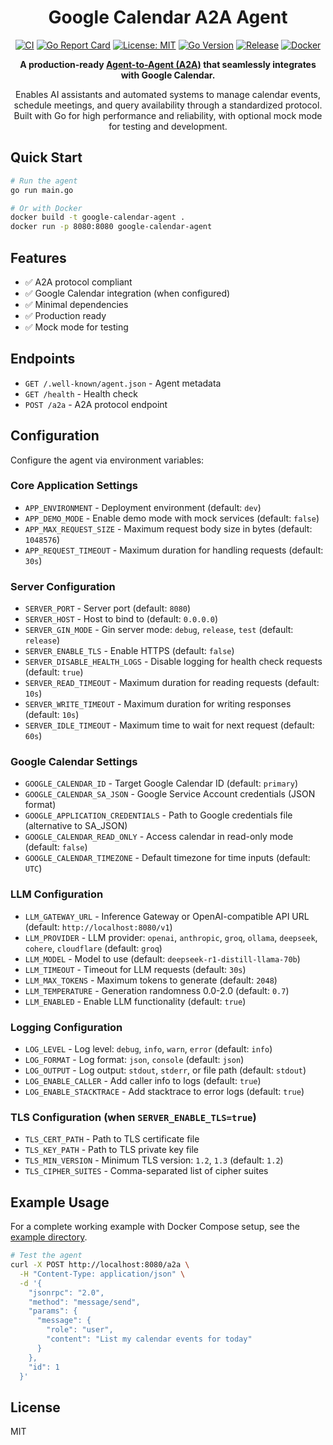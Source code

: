 <div align="center">

# Google Calendar A2A Agent

[![CI](https://github.com/inference-gateway/google-calendar-agent/workflows/CI/badge.svg)](https://github.com/inference-gateway/google-calendar-agent/actions/workflows/ci.yml)
[![Go Report Card](https://goreportcard.com/badge/github.com/inference-gateway/google-calendar-agent)](https://goreportcard.com/report/github.com/inference-gateway/google-calendar-agent)
[![License: MIT](https://img.shields.io/badge/License-MIT-yellow.svg)](https://opensource.org/licenses/MIT)
[![Go Version](https://img.shields.io/badge/Go-1.24+-00ADD8?style=flat&logo=go)](https://golang.org)
[![Release](https://img.shields.io/github/v/release/inference-gateway/google-calendar-agent)](https://github.com/inference-gateway/google-calendar-agent/releases)
[![Docker](https://img.shields.io/badge/docker-available-blue?style=flat&logo=docker)](https://github.com/inference-gateway/google-calendar-agent/pkgs/container/google-calendar-agent)

**A production-ready [Agent-to-Agent (A2A)](https://github.com/inference-gateway/a2a) that seamlessly integrates with Google Calendar.**

Enables AI assistants and automated systems to manage calendar events, schedule meetings, and query availability through a standardized protocol. Built with Go for high performance and reliability, with optional mock mode for testing and development.

</div>

## Quick Start

```bash
# Run the agent
go run main.go

# Or with Docker
docker build -t google-calendar-agent .
docker run -p 8080:8080 google-calendar-agent
```

## Features

- ✅ A2A protocol compliant
- ✅ Google Calendar integration (when configured)
- ✅ Minimal dependencies
- ✅ Production ready
- ✅ Mock mode for testing

## Endpoints

- `GET /.well-known/agent.json` - Agent metadata
- `GET /health` - Health check
- `POST /a2a` - A2A protocol endpoint

## Configuration

Configure the agent via environment variables:

### Core Application Settings

- `APP_ENVIRONMENT` - Deployment environment (default: `dev`)
- `APP_DEMO_MODE` - Enable demo mode with mock services (default: `false`)
- `APP_MAX_REQUEST_SIZE` - Maximum request body size in bytes (default: `1048576`)
- `APP_REQUEST_TIMEOUT` - Maximum duration for handling requests (default: `30s`)

### Server Configuration

- `SERVER_PORT` - Server port (default: `8080`)
- `SERVER_HOST` - Host to bind to (default: `0.0.0.0`)
- `SERVER_GIN_MODE` - Gin server mode: `debug`, `release`, `test` (default: `release`)
- `SERVER_ENABLE_TLS` - Enable HTTPS (default: `false`)
- `SERVER_DISABLE_HEALTH_LOGS` - Disable logging for health check requests (default: `true`)
- `SERVER_READ_TIMEOUT` - Maximum duration for reading requests (default: `10s`)
- `SERVER_WRITE_TIMEOUT` - Maximum duration for writing responses (default: `10s`)
- `SERVER_IDLE_TIMEOUT` - Maximum time to wait for next request (default: `60s`)

### Google Calendar Settings

- `GOOGLE_CALENDAR_ID` - Target Google Calendar ID (default: `primary`)
- `GOOGLE_CALENDAR_SA_JSON` - Google Service Account credentials (JSON format)
- `GOOGLE_APPLICATION_CREDENTIALS` - Path to Google credentials file (alternative to SA_JSON)
- `GOOGLE_CALENDAR_READ_ONLY` - Access calendar in read-only mode (default: `false`)
- `GOOGLE_CALENDAR_TIMEZONE` - Default timezone for time inputs (default: `UTC`)

### LLM Configuration

- `LLM_GATEWAY_URL` - Inference Gateway or OpenAI-compatible API URL (default: `http://localhost:8080/v1`)
- `LLM_PROVIDER` - LLM provider: `openai`, `anthropic`, `groq`, `ollama`, `deepseek`, `cohere`, `cloudflare` (default: `groq`)
- `LLM_MODEL` - Model to use (default: `deepseek-r1-distill-llama-70b`)
- `LLM_TIMEOUT` - Timeout for LLM requests (default: `30s`)
- `LLM_MAX_TOKENS` - Maximum tokens to generate (default: `2048`)
- `LLM_TEMPERATURE` - Generation randomness 0.0-2.0 (default: `0.7`)
- `LLM_ENABLED` - Enable LLM functionality (default: `true`)

### Logging Configuration

- `LOG_LEVEL` - Log level: `debug`, `info`, `warn`, `error` (default: `info`)
- `LOG_FORMAT` - Log format: `json`, `console` (default: `json`)
- `LOG_OUTPUT` - Log output: `stdout`, `stderr`, or file path (default: `stdout`)
- `LOG_ENABLE_CALLER` - Add caller info to logs (default: `true`)
- `LOG_ENABLE_STACKTRACE` - Add stacktrace to error logs (default: `true`)

### TLS Configuration (when `SERVER_ENABLE_TLS=true`)

- `TLS_CERT_PATH` - Path to TLS certificate file
- `TLS_KEY_PATH` - Path to TLS private key file
- `TLS_MIN_VERSION` - Minimum TLS version: `1.2`, `1.3` (default: `1.2`)
- `TLS_CIPHER_SUITES` - Comma-separated list of cipher suites

## Example Usage

For a complete working example with Docker Compose setup, see the [example directory](./example/).

```bash
# Test the agent
curl -X POST http://localhost:8080/a2a \
  -H "Content-Type: application/json" \
  -d '{
    "jsonrpc": "2.0",
    "method": "message/send",
    "params": {
      "message": {
        "role": "user",
        "content": "List my calendar events for today"
      }
    },
    "id": 1
  }'
```

## License

MIT
